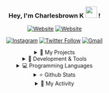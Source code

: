 <div align="center">

### Hey, I'm Charlesbrown K <img src="https://media.giphy.com/media/hvRJCLFzcasrR4ia7z/giphy.gif" width="30px"> !

[![Website](https://img.shields.io/badge/About.me-000000?style=for-the-badge&logo=About.me&logoColor=white)](https://charlesbrownk.github.io/about/)
[![Website](https://img.shields.io/badge/DevBlog-000000?style=for-the-badge&logo=About.me&logoColor=white)](https://charlesbrownk.github.io/)

[![Instagram](http://img.shields.io/badge/-Instagram-lightyellow?style=for-the-badge&logo=Instagram)](https://www.instagram.com/junghoon_kim04/)
[![Twitter Follow](https://img.shields.io/badge/Twitter-1DA1F2?style=for-the-badge&logo=twitter&logoColor=white)](https://twitter.com/intent/follow?screen_name=Junghoo47593127)
[![Gmail](https://img.shields.io/badge/Gmail-D14836?style=for-the-badge&logo=gmail&logoColor=white)](mailto:charlesbrownk0418@gmail.com)


<details>
  
  <summary> 📌 My Projects </summary>

  <a href="https://github.com/CharlesbrownK/Hey-bugo">
        <img src="https://github-readme-stats.vercel.app/api/pin/?username=charlesbrownk&repo=Hey-bugo&title_color=ffffff&text_color=c9cacc&icon_color=2bbc8a&bg_color=1d1f21&hide_border=true&hide=html">
  </a>
  <a href="https://github.com/CharlesbrownK/py_GTA5">
        <img src="https://github-readme-stats.vercel.app/api/pin/?username=charlesbrownk&repo=py_GTA5&title_color=ffffff&text_color=c9cacc&icon_color=2bbc8a&bg_color=1d1f21&hide_border=true">
  </a>
  <a href="https://github.com/CharlesbrownK/Python_Web_Crawlings">
    <img src="https://github-readme-stats.vercel.app/api/pin/?username=charlesbrownk&repo=Python_Web_Crawlings&title_color=ffffff&text_color=c9cacc&icon_color=2bbc8a&bg_color=1d1f21&hide_border=true">
  </a>

</details>
<details>
  
  <summary> 🚀 Development & Tools </summary> <br>

  [![vsc](https://img.shields.io/badge/Visual_Studio_Code-0078D4?style=for-the-badge&logo=visual%20studio%20code&logoColor=white)](https://code.visualstudio.com/)
  [![sublime4](https://img.shields.io/badge/sublime_text-%23575757.svg?&style=for-the-badge&logo=sublime-text&logoColor=important)](https://www.sublimetext.com/)
  
  [![flask](https://img.shields.io/badge/Flask-000000?style=for-the-badge&logo=flask&logoColor=white)](https://flask.palletsprojects.com/en/2.0.x/)
  [![django](https://img.shields.io/badge/Django-092E20?style=for-the-badge&logo=django&logoColor=green)](https://www.djangoproject.com/)
  [![docker](https://img.shields.io/badge/Docker-2CA5E0?style=for-the-badge&logo=docker&logoColor=white)](https://www.docker.com/)
  
  [![mysql](https://img.shields.io/badge/MySQL-005C84?style=for-the-badge&logo=mysql&logoColor=white)](https://www.mysql.com/)
  [![sqlite3](https://img.shields.io/badge/SQLite-07405E?style=for-the-badge&logo=sqlite&logoColor=white)](https://docs.python.org/ko/3/library/sqlite3.html)
  
  [![windows](https://img.shields.io/badge/Windows-0078D6?style=for-the-badge&logo=windows&logoColor=white)](https://www.microsoft.com/ko-kr/windows?r=1)
  [![linux mint](https://img.shields.io/badge/Linux_Mint-87CF3E?style=for-the-badge&logo=linux-mint&logoColor=white)](https://linuxmint.com/)
  [![github](https://img.shields.io/badge/github%20-%23121011.svg?&style=for-the-badge&logo=github&logoColor=white)](https://github.com/CharlesbrownK)
  [![git](https://img.shields.io/badge/git%20-%23F05033.svg?&style=for-the-badge&logo=git&logoColor=white)](https://git-scm.com/)
  
</details>
<details>
  
  <summary> 💻 Programming Languages </summary> <br>

  ![Python](https://img.shields.io/badge/Python-FFD43B?style=for-the-badge&logo=python&logoColor=blue)
  ![Tensorflow](https://img.shields.io/badge/TensorFlow-FF6F00?style=for-the-badge&logo=TensorFlow&logoColor=white)
  ![Keras](https://img.shields.io/badge/Keras-D00000?style=for-the-badge&logo=Keras&logoColor=white)
  ![Java](https://img.shields.io/badge/Java-ED8B00?style=for-the-badge&logo=java&logoColor=white)
  ![JSON](https://img.shields.io/badge/json-5E5C5C?style=for-the-badge&logo=json&logoColor=white)

</details>
<details>

  <summary> ⭐ Github Stats </summary> <br>
   
  <img src='https://github-readme-stats.vercel.app/api?username=charlesbrownk&show_icons=true&count_private=true&include_all_commits=true&hide_border=true&line_height=27'/> <br>
<!--     <img src="https://github-readme-stats.vercel.app/api/top-langs/?username=charlesbrownk&show_icons=true&hide=php,html,typescript,css,markdown&theme=gotham&line_height=27&hide_border=true"> -->
</details>
<details>
  <summary> 📅 My Activity </summary> <br>
  
  <img src="https://ghchart.rshah.org/CharlesbrownK">
  
</details>
</div>
